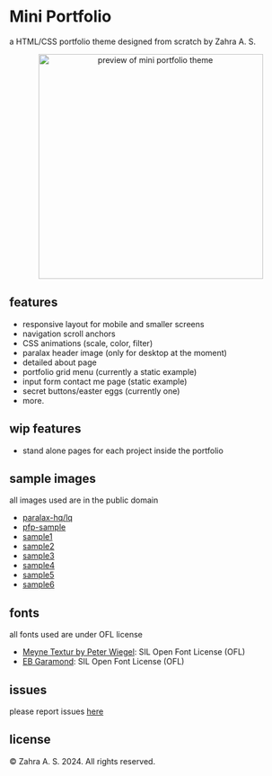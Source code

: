 # Mini Portfolio

a HTML/CSS portfolio theme designed from scratch by Zahra A. S.
<div style="text-align: center;">
    <img src="images/preview.gif" alt="preview of mini portfolio theme" width="400"/>
</div>

## features
- responsive layout for mobile and smaller screens
- navigation scroll anchors
- CSS animations (scale, color, filter)
- paralax header image (only for desktop at the moment)
- detailed about page
- portfolio grid menu (currently a static example)
- input form contact me page (static example)
- secret buttons/easter eggs (currently one)
- more.

## wip features
- stand alone pages for each project inside the portfolio

## sample images
all images used are in the public domain
- [paralax-hq/lq](https://www.metmuseum.org/art/collection/search/437080)
- [pfp-sample](https://commons.wikimedia.org/wiki/File:Paul_Fürst,_Der_Doctor_Schnabel_von_Rom_(Holländer_version).png)
- [sample1](https://commons.wikimedia.org/wiki/File:Carstian_Luyckx_-_Vanitas_Still_life_with_skull,_musical_instruments,_flowers_and_watch.jpg) 
- [sample2](https://commons.wikimedia.org/wiki/File:Pier_Francesco_Cittadini_Vanitas-Stillleben.jpg)
- [sample3](https://www.wikiart.org/en/hugo-simberg/the-garden-of-the-dead-1896)
- [sample4](https://commons.wikimedia.org/wiki/File:Carstian_Luyckx_-_Vanitas_Still_Life_with_Musical_Instruments,_Sheet_Music,_Books,_a_Skeleton,_Skulls_and_Armour.jpg)
- [sample5](https://www.wikiart.org/en/frans-hals/portrait-of-a-man-holding-a-skull-1612)
- [sample6](https://commons.wikimedia.org/wiki/File:Adriaen_van_Utrecht-_Vanitas_-_Still_Life_with_Bouquet_and_Skull.JPG)

## fonts
all fonts used are under OFL license
- [Meyne Textur by Peter Wiegel](https://www.fontspace.com/meyne-textur-font-f7835): SIL Open Font License (OFL) 
- [EB Garamond](https://github.com/octaviopardo/EBGaramond12): SIL Open Font License (OFL)

## issues
please report issues [here](https://github.com/zhrbash/mini-portfolio/issues)

## license

© Zahra A. S. 2024. All rights reserved. 